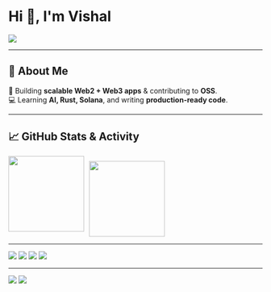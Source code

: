 <!-- Vishal's Professional & Motion GitHub Profile -->

# Hi 👋, I'm Vishal

<img src="https://readme-typing-svg.herokuapp.com?lines=Computer+Science+Student;Full+Stack+Web+Developer;Freelancer;WEB3%20Enthusiast;Always%20learning&center=true&width=500&height=45&color=36BCF7&vCenter=true&pause=1000" />

---

## 💫 About Me
🎯 Building **scalable Web2 + Web3 apps** & contributing to **OSS**.  
💻 Learning **AI, Rust, Solana**, and writing **production-ready code**.

---

## 📈 GitHub Stats & Activity

<div style="display: flex; flex-wrap: wrap; gap: 10px; align-items: flex-start;">
  <img src="https://github-readme-stats.vercel.app/api?username=VishalDevx&show_icons=true&theme=default&hide_border=true&count_private=true&bg_color=FFFFFF&title_color=36BCF7&icon_color=36BCF7" height="150" />
  
 
<img src="https://github-readme-activity-graph.vercel.app/graph?username=VishalDevx&theme=react&hide_border=true&area=true" height="150" style="margin-top:10px;" />
</div>


---




<a href="mailto:your-vishalcsx@gmail.com"><img src="https://img.icons8.com/color/48/gmail-new.png" /></a>
<a href="https://linkedin.com/in/vishal-singh-779054260"><img src="https://img.icons8.com/color/48/linkedin.png" /></a>
<a href="https://twitter.com/VishalCsx"><img src="https://img.icons8.com/color/48/twitter--v1.png" /></a>
<a href="https://github.com/VishalDevx"><img src="https://img.icons8.com/material-outlined/48/000000/github.png" /></a>

---

<img src="https://komarev.com/ghpvc/?username=VishalCsx&style=for-the-badge&color=36BCF7" />

<img src="https://capsule-render.vercel.app/api?type=waving&color=0:36BCF7,100:7F00FF&height=120&section=footer&animation=fadeIn" />

